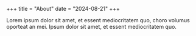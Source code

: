 +++
title = "About"
date = "2024-08-21"
+++

Lorem ipsum dolor sit amet, et essent mediocritatem quo, choro volumus oporteat an mei. Ipsum dolor sit amet, et essent mediocritatem quo.
